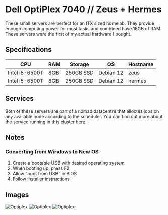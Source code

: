 # Dell OptiPlex 7040 // Zeus + Hermes

These small servers are perfect for an ITX sized homelab. They provide enough computing power for most tasks
and combined have 16GB of RAM. These servers were the first of my actual hardware I bought.

## Specifications

| CPU            | RAM | Storage   | OS        | Hostname |
| -------------- | --- | --------- | --------- | -------- |
| Intel i5-6500T | 8GB | 250GB SSD | Debian 12 | zeus     |
| Intel i5-6500T | 8GB | 250GB SSD | Debian 12 | hermes   |

## Services

Both of these servers are part of a nomad datacentre that alloctes jobs on any available node according to the
scheduler. You can find out more about the service running in this cluster
[here](https://github.com/DistroByte/nomad).

## Notes

### Converting from Windows to New OS

1. Create a bootable USB with desired operating system
2. When booting up, press F2
3. Allow "boot from USB" in BIOS
4. Follow installer instructions

## Images

![Optiplex](https://i.dbyte.xyz/2021-07-Iv.jpg)
![Optiplex](https://i.dbyte.xyz/2021-07-EX.jpg)
![Optiplex](https://i.dbyte.xyz/2021-07-00.jpg)
